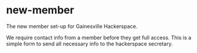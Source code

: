 new-member
==========

The new member set-up for Gainesville Hackerspace.

We require contact info from a member before they get full access. This
is a simple form to send all necessary info to the hackerspace
secretary.
